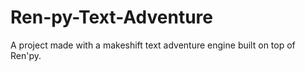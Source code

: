 # Ren-py-Text-Adventure
A project made with a makeshift text adventure engine built on top of Ren'py.
